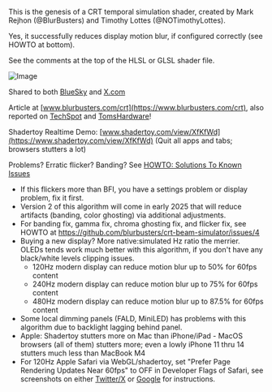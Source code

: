 This is the genesis of a CRT temporal simulation shader, created by Mark Rejhon (@BlurBusters) and Timothy Lottes (@NOTimothyLottes).

Yes, it successfully reduces display motion blur, if configured correctly (see HOWTO at bottom).

See the comments at the top of the HLSL or GLSL shader file.

![Image](https://blurbusters.com/wp-content/uploads/2024/12/crt-simulation-animated.gif) 

Shared to both [BlueSky](https://bsky.app/profile/blurbusters.com/post/3ldz4u6kovs2v) and [X.com](https://x.com/BlurBusters/status/1871340328965533777)

Article at [www.blurbusters.com/crt](https://www.blurbusters.com/crt), also reported on [TechSpot](https://www.techspot.com/news/106111-gpu-based-shader-simulates-motion-clarity-classic-crt.html) and [TomsHardware](https://www.tomshardware.com/monitors/blur-busters-releases-authentic-crt-simulator-shader-for-high-refresh-oled-and-lcd-screens-240-hz-oled-recommended-for-the-best-experience?utm_campaign=socialflow&utm_medium=social&utm_source=twitter.com#xenforo-comments-3866757)!

Shadertoy Realtime Demo: [www.shadertoy.com/view/XfKfWd](https://www.shadertoy.com/view/XfKfWd) (Quit all apps and tabs; browsers stutters a lot)

Problems? Erratic flicker? Banding? See [HOWTO: Solutions To Known Issues](https://github.com/blurbusters/crt-beam-simulator/issues/4)

- If this flickers more than BFI, you have a settings problem or display problem, fix it first.
- Version 2 of this algorithm will come in early 2025 that will reduce artifacts (banding, color ghosting) via additional adjustments.
- For banding fix, gamma fix, chroma ghosting fix, and flicker fix, see HOWTO at https://github.com/blurbusters/crt-beam-simulator/issues/4
- Buying a new display?  More native:simulated Hz ratio the merrier.  OLEDs tends work much better with this algorithm, if you don't have any black/white levels clipping issues.
  - 120Hz modern display can reduce motion blur up to 50% for 60fps content
  - 240Hz modern display can reduce motion blur up to 75% for 60fps content
  - 480Hz modern display can reduce motion blur up to 87.5% for 60fps content  
- Some local dimming panels (FALD, MiniLED) has problems with this algorithm due to backlight lagging behind panel.
- Apple: Shadertoy stutters more on Mac than iPhone/iPad - MacOS browsers (all of them) stutters more; even a lowly iPhone 11 thru 14 stutters much less than MacBook M4
- For 120Hz Apple Safari via WebGL/shadertoy, set "Prefer Page Rendering Updates Near 60fps" to OFF in Developer Flags of Safari, see screenshots on either [Twitter/X](https://www.twitter.com/TechLiandr/status/1805472820018778468) or [Google](https://www.google.com/search?q=iPhone+Prefer+Page+Rendering+Updates+Near+60fps&udm=2) for instructions.
